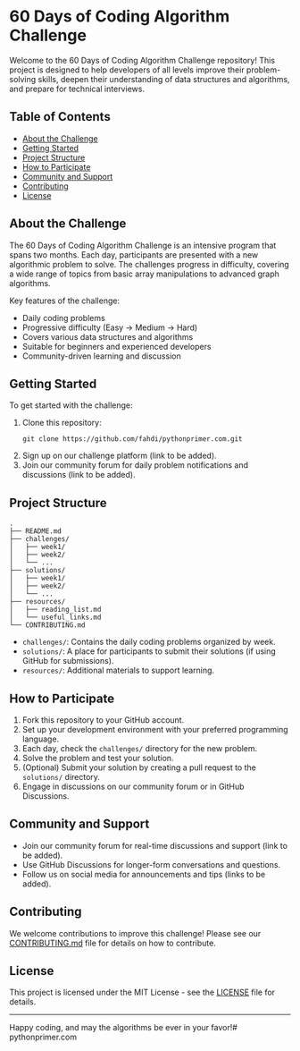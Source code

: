 # 60 Days of Coding Algorithm Challenge

Welcome to the 60 Days of Coding Algorithm Challenge repository! This project is designed to help developers of all levels improve their problem-solving skills, deepen their understanding of data structures and algorithms, and prepare for technical interviews.

## Table of Contents

- [About the Challenge](#about-the-challenge)
- [Getting Started](#getting-started)
- [Project Structure](#project-structure)
- [How to Participate](#how-to-participate)
- [Community and Support](#community-and-support)
- [Contributing](#contributing)
- [License](#license)

## About the Challenge

The 60 Days of Coding Algorithm Challenge is an intensive program that spans two months. Each day, participants are presented with a new algorithmic problem to solve. The challenges progress in difficulty, covering a wide range of topics from basic array manipulations to advanced graph algorithms.

Key features of the challenge:

- Daily coding problems
- Progressive difficulty (Easy -> Medium -> Hard)
- Covers various data structures and algorithms
- Suitable for beginners and experienced developers
- Community-driven learning and discussion

## Getting Started

To get started with the challenge:

1. Clone this repository:
   ```
   git clone https://github.com/fahdi/pythonprimer.com.git
   ```
2. Sign up on our challenge platform (link to be added).
3. Join our community forum for daily problem notifications and discussions (link to be added).

## Project Structure

```
.
├── README.md
├── challenges/
│   ├── week1/
│   ├── week2/
│   └── ...
├── solutions/
│   ├── week1/
│   ├── week2/
│   └── ...
├── resources/
│   ├── reading_list.md
│   └── useful_links.md
└── CONTRIBUTING.md
```

- `challenges/`: Contains the daily coding problems organized by week.
- `solutions/`: A place for participants to submit their solutions (if using GitHub for submissions).
- `resources/`: Additional materials to support learning.

## How to Participate

1. Fork this repository to your GitHub account.
2. Set up your development environment with your preferred programming language.
3. Each day, check the `challenges/` directory for the new problem.
4. Solve the problem and test your solution.
5. (Optional) Submit your solution by creating a pull request to the `solutions/` directory.
6. Engage in discussions on our community forum or in GitHub Discussions.

## Community and Support

- Join our community forum for real-time discussions and support (link to be added).
- Use GitHub Discussions for longer-form conversations and questions.
- Follow us on social media for announcements and tips (links to be added).

## Contributing

We welcome contributions to improve this challenge! Please see our [CONTRIBUTING.md](CONTRIBUTING.md) file for details on how to contribute.

## License

This project is licensed under the MIT License - see the [LICENSE](LICENSE) file for details.

---

Happy coding, and may the algorithms be ever in your favor!# pythonprimer.com
